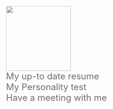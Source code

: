 <html>
  <head>
  </head>
  <body style="font-size:24px;">
    <a href="https://github.com/Forschung/github-profile-views-counter">
    	<img width="175px" src="https://komarev.com/ghpvc/?username=osmancalisir&color=DE002D">
    </a>
    <br />
    <a href="http://cv.osmancalisir.com/" target="_blank" style="text-decoration: none;color: #6F6F6F;"><i class="far fa-file"></i>My up-to date resume</a>
    <br />
    <a href="http://pt.osmancalisir.com/" target="_blank" style="text-decoration: none;color: #6F6F6F;"><i class="far fa-user"></i>My Personality test</a>
    <br />
    <a href="https://calendly.com/osmancalisir" target="_blank" style="text-decoration: none;color: #6F6F6F;"><i class="fab fa-meetup"></i>Have a meeting with me</a>
  </body>
</html>
